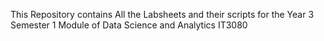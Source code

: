 This Repository contains All the Labsheets and their scripts for the Year 3 Semester 1 Module of Data Science and Analytics IT3080 
